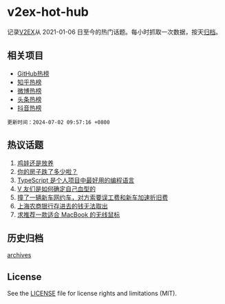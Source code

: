 # v2ex-hot-hub

 记录[V2EX](https://www.v2ex.com/)从 2021-01-06 日至今的热门话题。每小时抓取一次数据，按天[归档](archives)。
 
 ## 相关项目

- [GitHub热榜](https://github.com/lonnyzhang423/github-hot-hub)
- [知乎热榜](https://github.com/lonnyzhang423/zhihu-hot-hub)
- [微博热榜](https://github.com/lonnyzhang423/weibo-hot-hub)
- [头条热榜](https://github.com/lonnyzhang423/toutiao-hot-hub)
- [抖音热榜](https://github.com/lonnyzhang423/douyin-hot-hub)


 `更新时间：2024-07-02 09:57:16 +0800`

## 热议话题

1. [鸡娃还是放养](https://www.v2ex.com/t/1053880)
1. [你的房子跌了多少啦？](https://www.v2ex.com/t/1054110)
1. [TypeScript 是个人项目中最好用的编程语言](https://www.v2ex.com/t/1053837)
1. [V 友们是如何确定自己血型的](https://www.v2ex.com/t/1053957)
1. [撞了一辆新车网约车，对方索要误工费和新车加速折旧费](https://www.v2ex.com/t/1053868)
1. [上海农商银行存进去的钱无法取出](https://www.v2ex.com/t/1053929)
1. [求推荐一款适合 MacBook 的无线鼠标](https://www.v2ex.com/t/1053881)

## 历史归档

[archives](archives)

## License

See the [LICENSE](LICENSE) file for license rights and limitations (MIT).

